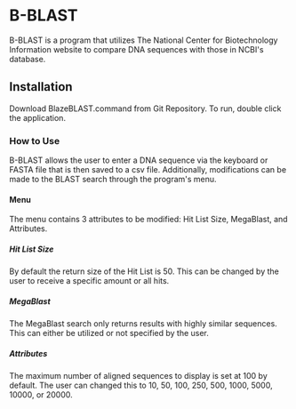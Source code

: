 # B-BLAST

B-BLAST is a program that utilizes The National Center for Biotechnology Information website to 
compare DNA sequences with those in NCBI's database.

## Installation

Download BlazeBLAST.command from Git Repository. To run,
double click the application.

### How to Use
B-BLAST allows the user to enter a DNA sequence via the keyboard or FASTA file that is then saved to a csv file.
Additionally, modifications can be made to the BLAST search through the program's menu.

#### Menu
The menu contains 3 attributes to be modified: Hit List Size, MegaBlast, and Attributes.

##### Hit List Size
By default the return size of the Hit List is 50. This can be changed 
by the user to receive a specific amount or all hits.

##### MegaBlast
The MegaBlast search only returns results with highly similar sequences. 
This can either be utilized or not specified by the user.

##### Attributes
The maximum number of aligned sequences to display is set at 100 by default. The user can changed this to
10, 50, 100, 250, 500, 1000, 5000, 10000, or 20000.

